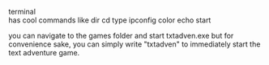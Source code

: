 terminal  
has cool commands like dir cd type ipconfig color echo start

you can navigate to the games folder and start txtadven.exe
but for convenience sake, you can simply write "txtadven" to immediately start the text adventure game.
